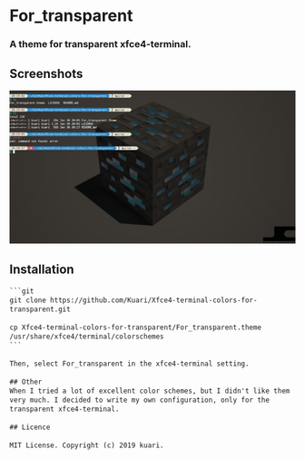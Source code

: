 # For_transparent

### A theme for transparent xfce4-terminal.

## Screenshots
![screenshots](screenshots.png)

## Installation
````
```git
git clone https://github.com/Kuari/Xfce4-terminal-colors-for-transparent.git

cp Xfce4-terminal-colors-for-transparent/For_transparent.theme /usr/share/xfce4/terminal/colorschemes
```

Then, select For_transparent in the xfce4-terminal setting.

## Other
When I tried a lot of excellent color schemes, but I didn't like them very much. I decided to write my own configuration, only for the transparent xfce4-terminal.

## Licence

MIT License. Copyright (c) 2019 kuari.
